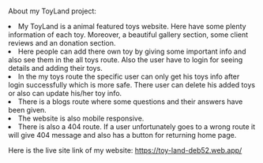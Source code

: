 ### <ul>
About my ToyLand project:
<li>My ToyLand is a animal featured toys website. Here have some plenty information of each toy. Moreover, a beautiful gallery section, some client reviews and an donation section.</li>
<li>Here people can add there own toy by giving some important info and also see them in the all toys route. Also the user have to login for seeing details and adding their toys.</li>
<li>In the my toys route the specific user can only get his toys info after login successfully which is more safe. There user can delete his added toys or also can update his/her toy info.</li>
<li>There is a blogs route where some questions and their answers have been given.</li>
<li>The website is also mobile responsive.</li>
<li>There is also a 404 route. If a user unfortunately goes to a wrong route it will give 404 message and also has a button for returning home page.</li>
</ul>

Here is the live site link of my website: https://toy-land-deb52.web.app/